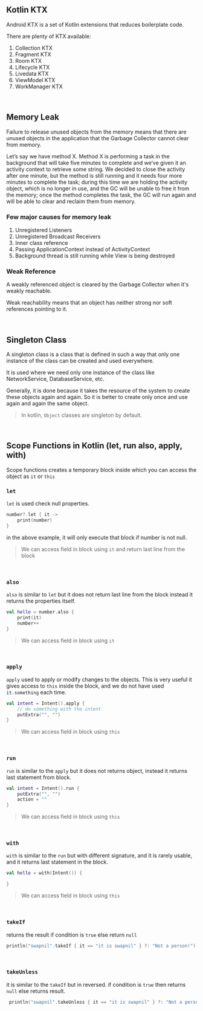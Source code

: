 ## Kotlin KTX

Android KTX is a set of Kotlin extensions that reduces boilerplate code.

There are plenty of KTX available:

1. Collection KTX
2. Fragment KTX
3. Room KTX
4. Lifecycle KTX
5. Livedata KTX
6. ViewModel KTX
7. WorkManager KTX

<br/>

## Memory Leak

Failure to release unused objects from the memory means that there are unused objects in the application that the
Garbage Collector cannot clear from memory.

Let’s say we have method X. Method X is performing a task in the background that will take five minutes to complete and
we’ve given it an activity context to retrieve some string. We decided to close the activity after one minute, but the
method is still running and it needs four more minutes to complete the task; during this time we are holding the
activity object, which is no longer in use, and the GC will be unable to free it from the memory; once the method
completes the task, the GC will run again and will be able to clear and reclaim them from memory.

### Few major causes for memory leak

1. Unregistered Listeners
2. Unregistered Broadcast Receivers
3. Inner class reference
4. Passing ApplicationContext instead of ActivityContext
5. Background thread is still running while View is being destroyed
   <br/>

### Weak Reference

A weakly referenced object is cleared by the Garbage Collector when it's weakly reachable.

Weak reachability means that an object has neither strong nor soft references pointing to it.

<br/>

## Singleton Class

A singleton class is a class that is defined in such a way that only one instance of the class can be created and used
everywhere.

It is used where we need only one instance of the class like NetworkService, DatabaseService, etc.

Generally, it is done because it takes the resource of the system to create these objects again and again. So it is
better to create only once and use again and again the same object.

> In kotlin, `Object` classes are singleton by default.
<br/>

## Scope Functions in Kotlin (let, run also, apply, with)

Scope functions creates a temporary block inside which you can access the object as `it` or `this`

### `let`

`let` is used check null properties.

```kotlin
number?.let { it ->
    print(number)
}
```

in the above example, it will only execute that block if number is not null.

> We can access field in block using `it` and return last line from the block

<br/>

### `also`

`also` is similar to `let` but it does not return last line from the block instead it returns the properties itself.

```kotlin
val hello = number.also {
    print(it)
    number++
}
```

> We can access field in block using `it`

<br/>

### `apply`

`apply` used to apply or modify changes to the objects. This is very useful it gives access to `this` inside the block,
and we do not have
used `it.something` each time.

```kotlin
val intent = Intent().apply {
    // do something with the intent
    putExtra("", "")
}
```

> We can access field in block using `this`

<br/>

### `run`

`run` is similar to the `apply` but it does not returns object, instead it returns last statement from block.

```kotlin
val intent = Intent().run {
    putExtra("", "")
    action = ""
}
```

> We can access field in block using `this`

<br/>

### `with`

`with` is similar to the `run` but with different signature, and it is rarely usable, and it returns last statement in
the block.

```kotlin
val hello = with(Intent()) {

}
```

> We can access field in block using `this`

<br/>

### `takeIf`

returns the result if condition is `true` else return `null`

```kotlin
println("swapnil".takeIf { it == "it is swapnil" } ?: "Not a person!")
```

<br/>

### `takeUnless`

it is similar to the `takeIf` but in reversed. if condition is `true` then returns `null` else returns result.

```kotlin
 println("swapnil".takeUnless { it == "it is swapnil" } ?: "Not a person!")
```